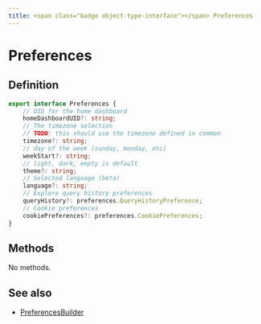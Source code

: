 ```yaml
---
title: <span class="badge object-type-interface"></span> Preferences
---
```

# <span class="badge object-type-interface"></span> Preferences

## Definition

```typescript
export interface Preferences {
	// UID for the home dashboard
	homeDashboardUID?: string;
	// The timezone selection
	// TODO: this should use the timezone defined in common
	timezone?: string;
	// day of the week (sunday, monday, etc)
	weekStart?: string;
	// light, dark, empty is default
	theme?: string;
	// Selected language (beta)
	language?: string;
	// Explore query history preferences
	queryHistory?: preferences.QueryHistoryPreference;
	// Cookie preferences
	cookiePreferences?: preferences.CookiePreferences;
}

```
## Methods

No methods.
## See also

 * <span class="badge builder"></span> [PreferencesBuilder](./builder-PreferencesBuilder.md)
